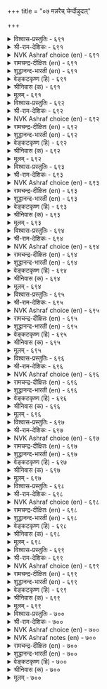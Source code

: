 +++
title = "०७ मन्नरैच् चेर्न्दॊऴुदल्"

+++


<details><summary>विश्वास-प्रस्तुतिः - ६९१</summary>

अगलादु अणुगादु तीक्काय्वार् पोल्ग
इगल्वेन्दर्च् चेर्न्दॊऴुगु वार्। ६९१
</details>

<details><summary>श्री-राम-देशिकः - ६९१</summary>

अधिकारः ७०. राजसेवा  
सचिवो नातिदूरे स्यात् राज्ञो नात्यन्तसन्निधौ ।  
शैत्यबाधानिवृत्त्यर्थं यथाग्निकटं गतः ॥ ६९१॥
</details>

<details><summary>NVK Ashraf choice (en) - ६९१</summary>

०६९१
Courtiers round a king, like men before a fire,
Should be neither too far nor too near.
(P.S. Sundaram)
</details>

<details><summary>रामचन्द्र-दीक्षितः (en) - ६९१</summary>

691\. akalātu, aṇukātu, tīk kāyvār pōlka-  
ikal vēntarc cērntu oḻukuvār.  
691\. Those who personally serve the monarch do not go too near him or too far away from him, like those who warm themselves by the fire side.  
</details>

<details><summary>शुद्धानन्द-भारती (en) - ६९१</summary>

1\. அகலாது அணுகாது தீக்காய்வார் போல்க  
இகல்வேந்தர்ச் சேர்ந்தொழுகு வார்.  
Move with hostile kings as with fire  
Not coming close nor going far.        691  
</details>

<details><summary>वेङ्कटकृष्ण (हि) - ६९१</summary>

691
दूर न पास न रह यथा, तापों उसी प्रकार ।  
भाव-बदलते भूप से, करना है व्यवहार ॥
</details>

<details><summary>श्रीनिवास (क) - ६९१</summary>

691. विचित्रवागि वर्तिसुव राजरन्नु सेरि बाळुव मन्त्रिगळु, (चळियल्लि) बॆङ्कि कायिसुववरन्तॆ, हॆच्चु निकटवागिरदॆयू,
हॆच्चु दूरवागिरदॆयू इरबेकु.

</details>

<details><summary>मूलम् - ६९१</summary>

अगलादु अणुगादु तीक्काय्वार् पोल्ग
इगल्वेन्दर्च् चेर्न्दॊऴुगु वार्। ६९१
</details>

<details><summary>विश्वास-प्रस्तुतिः - ६९२</summary>

मऩ्ऩर् विऴैब विऴैयामै मऩ्ऩराल्
मऩ्ऩिय आक्कन् दरुम्। ६९२
</details>

<details><summary>श्री-राम-देशिकः - ६९२</summary>

राजवाञ्छितवस्तूनि स्वयं लब्धुमानिच्छते ।  
मान्त्रिणे पार्थिवो दद्यादखिलं तेन वाञ्छितम् ॥ ६९२॥
</details>

<details><summary>NVK Ashraf choice (en) - ६९२</summary>

०६९२
The way to gain gifts from a king
Is not to covet what he covets.
(P.S. Sundaram)
</details>

<details><summary>रामचन्द्र-दीक्षितः (en) - ६९२</summary>

692\. maṉṉar viḻaipa viḻaiyāmai, maṉṉarāṉ  
maṉṉiya ākkam tarum.

692\. Not to covet those things which are desired by the monarch produce lasting wealth.  
</details>

<details><summary>शुद्धानन्द-भारती (en) - ६९२</summary>

2\. மன்னர் விழைப விழையாமை மன்னரால்  
மன்னிய ஆக்கம் தரும்.  
Crave not for things which kings desire  
This brings thee their fruitful favour.        692  
</details>

<details><summary>वेङ्कटकृष्ण (हि) - ६९२</summary>

692
राजा को जो प्रिय रहें, उनकी हो नहिं चाह ।  
उससे स्थायी संपदा, दिलायगा नरनाह ॥
</details>

<details><summary>श्रीनिवास (क) - ६९२</summary>

692. अरसरन्नु कूडिबाळुववरु अरसरु बयसिद वस्तुगळन्नु तावु बयसदिद्दल्लि, अरसरिन्दले नॆलॆयाद ऐश्वर्यवन्नु
पडॆदु बाळुत्तारॆ.

</details>

<details><summary>मूलम् - ६९२</summary>

मऩ्ऩर् विऴैब विऴैयामै मऩ्ऩराल्
मऩ्ऩिय आक्कन् दरुम्। ६९२
</details>

<details><summary>विश्वास-प्रस्तुतिः - ६९३</summary>

पोऱ्ऱिऩ् अरियवै पोऱ्ऱल् कडुत्तबिऩ्
तेऱ्ऱुदल् यार्क्कुम् अरिदु। ६९३
</details>

<details><summary>श्री-राम-देशिकः - ६९३</summary>

आत्मरक्षणवाञ्छा चेत् राजाप्रीतिं तु मा भज ।  
अप्रसन्ने महिपाले न शक्यं तस्य सान्त्वनम् ॥ ६९३॥
</details>

<details><summary>NVK Ashraf choice (en) - ६९३</summary>

०६९३
Beware and ward off faults.
Suspicion once aroused is hard to clear. *
(P.S. Sundaram)
</details>

<details><summary>रामचन्द्र-दीक्षितः (en) - ६९३</summary>

693\. pōṟṟiṉ ariyavai pōṟṟal-kaṭuttapiṉ,  
tēṟṟutal yārkkum aritu.

693\. To save himself a minister must avoid gross faults, for it is difficult to please, once being found fault with.  
</details>

<details><summary>शुद्धानन्द-भारती (en) - ६९३</summary>

3\. போற்றின் அரியவை போற்றல் கடுத்தபின்  
தேற்றுதல் யார்க்கும் அரிது.  
Guard thyself from petty excess  
Suspected least, there's no redress.        693  
</details>

<details><summary>वेङ्कटकृष्ण (हि) - ६९३</summary>

693
यदि बचना है तो बचो, दोषों से विकराल ।  
समाधान सभव नहीं, शक करते नरपाल ॥
</details>

<details><summary>श्रीनिवास (क) - ६९३</summary>

693. (अरसनन्नु सेरि बाळुववरु) तम्मन्नु कादुकॊळ्ळबेकादरॆ, तीव्रवाद तप्पुगळु सम्भविसदन्तॆ ऎच्चरिकॆयिन्दिरबेकु.
ऒम्मॆ (अरसन) संशयक्कॆ ईडादरॆ, अदन्नु तिळियागुवन्तॆ बगॆहरिसुवुदु यारिगू साध्य.

</details>

<details><summary>मूलम् - ६९३</summary>

पोऱ्ऱिऩ् अरियवै पोऱ्ऱल् कडुत्तबिऩ्
तेऱ्ऱुदल् यार्क्कुम् अरिदु। ६९३
</details>

<details><summary>विश्वास-प्रस्तुतिः - ६९४</summary>

सॆविच्चॊल्लुम् सेर्न्द नगैयुम् अवित्तॊऴुगल्
आऩ्ऱ पॆरिया रगत्तु। ६९४
</details>

<details><summary>श्री-राम-देशिकः - ६९४</summary>

राज्ञि पश्यति चान्येषां श्रोत्रयोर्गुप्तभाषणम् ।  
सहान्यैर्हास्यवचनं प्रयोक्तव्यं न मन्त्रिणा ॥ ६९४॥
</details>

<details><summary>NVK Ashraf choice (en) - ६९४</summary>

०६९४
Whisper not, nor exchange smiles,
Amidst illustrious august men. *
( Shuddhananda Bharatiar)
</details>

<details><summary>रामचन्द्र-दीक्षितः (en) - ६९४</summary>

694\. cevic collum, cērnta nakaiyum, avittu oḻukal-  
āṉṟa periyār akattu!.

694\. In the presence of the great avoid whispering and smiling.  
</details>

<details><summary>शुद्धानन्द-भारती (en) - ६९४</summary>

4\. செவிச்சொல்லும் சேர்ந்த நகையும் அவித்தொழுகல்  
ஆன்ற பெரியா ரகத்து.  
Whisper not; nor smile exchange  
Amidst august men's assemblage.        694  
</details>

<details><summary>वेङ्कटकृष्ण (हि) - ६९४</summary>

694
कानाफूसी साथ ही, हँसी अन्य के साथ ।  
महाराज के साथ में, छोड़ो इनका साथ ॥
</details>

<details><summary>श्रीनिवास (क) - ६९४</summary>

694. बलशालिगळाद अरसर सम्मुखदल्लि, बेरॊब्बरॊन्दिगॆ किवियल्लि पिसुगुट्टुवुदागली, नगॆयाडुवुदागली
माडदन्तॆ नडॆदुकॊळ्ळबेकु.

</details>

<details><summary>मूलम् - ६९४</summary>

सॆविच्चॊल्लुम् सेर्न्द नगैयुम् अवित्तॊऴुगल्
आऩ्ऱ पॆरिया रगत्तु। ६९४
</details>

<details><summary>विश्वास-प्रस्तुतिः - ६९५</summary>

ऎप्पॊरुळुम् ओरार् तॊडरार्मऱ् ऱप्पॊरुळै
विट्टक्काल् केट्क मऱै। ६९५
</details>

<details><summary>श्री-राम-देशिकः - ६९५</summary>

रहस्यं भाषते राजा यद्यन्येर्नैव तच्छुणु ।  
प्रश्नं न कुर्यात् किं वेति तेनोक्तं चेत् तदा श‍ृणु ॥ ६९५॥
</details>

<details><summary>NVK Ashraf choice (en) - ६९५</summary>

०६९५
Don't eavesdrop or pursue a king's secret.
Rather listen when secrets are revealed. *
(P.S. Sundaram), (Satguru Subramuniyaswami)
</details>

<details><summary>रामचन्द्र-दीक्षितः (en) - ६९५</summary>

695\. ep poruḷum ōrār, toṭarār, maṟṟu ap poruḷai  
viṭṭakkāl kēṭka, maṟai!.

695\. Let not the minister lend ear to the king’s secret or be inquisitive to know it. But let him listen to it when the king reveals it.  
</details>

<details><summary>शुद्धानन्द-भारती (en) - ६९५</summary>

5\. எப்பொருளும் ஓரார் தொடரார்மற் றப்பொருளை  
விட்டக்கால் கேட்க மறை.  
Hear not, ask not the king's secret  
Hear only when he lets it out.        695  
</details>

<details><summary>वेङ्कटकृष्ण (हि) - ६९५</summary>

695
छिपे सुनो मत भेद को, पूछो मत 'क्या बात' ।  
प्रकट करे यदि नृप स्वयं, तो सुन लो वह बात ॥
</details>

<details><summary>श्रीनिवास (क) - ६९५</summary>

695. अरसरु, रहस्यवागि मातनाडुवाग मन्त्रिगळुयाव विषयवन्नागली, कद्दु केळदॆ, प्रश्नॆगळ मळॆसुरिसदॆ, आ
विषयवन्नु अवरे प्रकटवागि हेळुवाग केळि तिळिदुकॊळ्ळुवुदे धर्म.

</details>

<details><summary>मूलम् - ६९५</summary>

ऎप्पॊरुळुम् ओरार् तॊडरार्मऱ् ऱप्पॊरुळै
विट्टक्काल् केट्क मऱै। ६९५
</details>

<details><summary>विश्वास-प्रस्तुतिः - ६९६</summary>

कुऱिप्पऱिन्दु कालङ् गरुदि वॆऱुप्पिल
वेण्डुब वेट्पच् चॊलल्। ६९६
</details>

<details><summary>श्री-राम-देशिकः - ६९६</summary>

ज्ञात्वेङ्गितं च कालं च भूपतेर्यत्तु वाञ्छितम् ।  
अनिराकरणीयं तत् मन्त्री बूयान्मनोहरम् ॥ ६९६॥
</details>

<details><summary>NVK Ashraf choice (en) - ६९६</summary>

०६९६
Know his mood, consider the moment,
Avoid the unpleasant and speak the needful.
(N.V.K. Ashraf)
</details>

<details><summary>रामचन्द्र-दीक्षितः (en) - ६९६</summary>

696\. kuṟippu aṟintu, kālam karuti, veṟuppu ila  
vēṇṭupa, vēṭpac colal!.

696\. Watch the mood of the monarch. Talk to him pleasantly and inoffensively.  
</details>

<details><summary>शुद्धानन्द-भारती (en) - ६९६</summary>

6\. குறிப்பறிந்து காலம் கருதி வெறுப்பில்  
வேண்டுப வேட்பச் சொலல்.  
Discern his mood and time and tell  
No dislikes but what king likes well.        696  
</details>

<details><summary>वेङ्कटकृष्ण (हि) - ६९६</summary>

696
भाव समझ समयज्ञ हो, छोड़ घृणित सब बात ।  
नृप-मनचाहा ढंग से, कह आवश्यक बात ॥
</details>

<details><summary>श्रीनिवास (क) - ६९६</summary>

696. अरसर सञ्ज्ञॆयन्नु अरितु, तक्क कालवन्नु ऎदुरुनोडि, अहितवागदन्तॆ, अपेक्षॆपडुव सङ्गतिगळन्नु (अवरिगॆ)
इष्टवागुवन्तॆ हेळबेकु.

</details>

<details><summary>मूलम् - ६९६</summary>

कुऱिप्पऱिन्दु कालङ् गरुदि वॆऱुप्पिल
वेण्डुब वेट्पच् चॊलल्। ६९६
</details>

<details><summary>विश्वास-प्रस्तुतिः - ६९७</summary>

वेट्पऩ सॊल्लि विऩैयिल ऎञ्ञाऩ्ऱुम्
केट्पिऩुम् सॊल्ला विडल्। ६९७
</details>

<details><summary>श्री-राम-देशिकः - ६९७</summary>

पृष्टोऽप्यर्थसम्युक्तं वाक्यं बूयान्महीपतौ ।  
पृष्टोऽपि व्यर्थवचनं न वदेत् सचिव ः स्वयम् ॥ ६९७॥
</details>

<details><summary>NVK Ashraf choice (en) - ६९७</summary>

०६९७
Tell the useful and even when asked
Avoid always the useless.
(P.S. Sundaram)
</details>

<details><summary>रामचन्द्र-दीक्षितः (en) - ६९७</summary>

697\. vēṭpaṉa colli, viṉai ila eññāṉṟum  
kēṭpiṉum, collā viṭal!.

697\. Speak desirable things though unasked, but abstain from profitless talk although solicited by him.  
</details>

<details><summary>शुद्धानन्द-भारती (en) - ६९७</summary>

7\. வேட்பன சொல்லி வினையில எஞ்ஞான்றும்  
கேட்பினும் சொல்லா விடல்.  
Tell pleasing things; and never tell  
Even if pressed what is futile.        697  
</details>

<details><summary>वेङ्कटकृष्ण (हि) - ६९७</summary>

697
नृप से वांछित बात कह, मगर निरर्थक बात ।  
पूछें तो भी बिन कहे, सदा त्याग वह बात ॥
</details>

<details><summary>श्रीनिवास (क) - ६९७</summary>

697. अरसरु इष्टपदुवन्थ सङ्गतिगळन्नु (मात्र) हेळि, अनुपयुक्त विषयगळन्नु अवरे केळिदरू यावागले आगलि,
हेळदिरबेकु.

</details>

<details><summary>मूलम् - ६९७</summary>

वेट्पऩ सॊल्लि विऩैयिल ऎञ्ञाऩ्ऱुम्
केट्पिऩुम् सॊल्ला विडल्। ६९७
</details>

<details><summary>विश्वास-प्रस्तुतिः - ६९८</summary>

इळैयर् इऩमुऱैयर् ऎऩ्ऱिगऴार् निऩ्ऱ
ऒळियोडु ऒऴुगप् पडुम्। ६९८
</details>

<details><summary>श्री-राम-देशिकः - ६९८</summary>

''कनिष्ठो वयसा बन्धुभूतोऽय'' मिति भूपतौ ।  
निर्लक्ष्यभावमुत्सृज्य दीयतां स्थानगौरवम् ॥ ६९८॥
</details>

<details><summary>NVK Ashraf choice (en) - ६९८</summary>

०६९८
Don't treat him lightly as young or kin
But act as befits his splendour.
(P.S. Sundaram)
</details>

<details><summary>रामचन्द्र-दीक्षितः (en) - ६९८</summary>

698\. 'iḷaiyar, iṉa muṟaiyar' eṉṟu ikaḻār, niṉṟa  
oḷiyoṭu oḻukappaṭum.

698\. Do not disrespect a king on the ground of age or kinship, but behave as befits his royalty.  
</details>

<details><summary>शुद्धानन्द-भारती (en) - ६९८</summary>

8\. இளையர் இனமுறையர் என்றிகழார் நின்ற  
ஒளியோடு ஒழுகப் படும்.  
As young and kinsman do not slight;  
Look with awe king's light and might.        698  
</details>

<details><summary>वेङ्कटकृष्ण (हि) - ६९८</summary>

698
‘छोटे हैं, ये बन्धु हैं’, यों नहिं कर अपमान ।  
किया जाय नरपाल का, देव तुल्य सम्मान ॥
</details>

<details><summary>श्रीनिवास (क) - ६९८</summary>

698. अरसनु "ननगिन्त किरियनु, हत्तिरद सम्बन्धि" ऎन्दु अवनन्नु कीळु माडदॆ, अरसन स्थानक्कॆ मन्नणॆयित्तु नॆलॆयाद
विवेचनॆयिन्द नडॆदुकॊळ्ळबेकु.

</details>

<details><summary>मूलम् - ६९८</summary>

इळैयर् इऩमुऱैयर् ऎऩ्ऱिगऴार् निऩ्ऱ
ऒळियोडु ऒऴुगप् पडुम्। ६९८
</details>

<details><summary>विश्वास-प्रस्तुतिः - ६९९</summary>

कॊळप्पट्टेम् ऎऩ्ऱॆण्णिक् कॊळ्ळाद सॆय्यार्
तुळक्कऱ्ऱ काट्चि यवर्। ६९९
</details>

<details><summary>श्री-राम-देशिकः - ६९९</summary>

राजविश्वासपात्रोऽहमित्यनेनैव हेतुना ।  
अनिष्टं भूपतेर्नैव कुर्यान्मन्त्री विशुद्धधीः ॥ ६९९॥
</details>

<details><summary>NVK Ashraf choice (en) - ६९९</summary>

०६९९
Those with unwavering vision
Do not misuse their privileges and do wrong.
(N.V.K. Ashraf), (J. Narayanaswamy)
</details>

<details><summary>रामचन्द्र-दीक्षितः (en) - ६९९</summary>

699\. 'koḷappaṭṭēm' eṉṟu eṇṇi, koḷḷāta ceyyār-  
tuḷakku aṟṟa kāṭciyavar.

699\. Men of high intelligence, respected by a king will not indulge in things revolting to him.  
</details>

<details><summary>शुद्धानन्द-भारती (en) - ६९९</summary>

9\. கொளப்பட்டேம் என்றெண்ணிக் கொள்ளாத செய்யார்  
துளக்கற்ற காட்சி யவர்.  
The clear-visioned do nothing base  
Deeming they have the monarch's grace.        699  
</details>

<details><summary>वेङ्कटकृष्ण (हि) - ६९९</summary>

699
‘नृप के प्रिय हम बन गये’, ऐसा कर सुविचार ।  
जो हैं निश्चल बुद्धि के, करें न अप्रिय कार ॥
</details>

<details><summary>श्रीनिवास (क) - ६९९</summary>

699. दृढवाद मनस्सुळ्ळवरु, तावु अरसरिगॆ बेकादवरॆन्दु नॆनॆदु अवरिगॆ इष्टवागदन्थ कॆलसगळन्नु माडुवुदिल्ल.

</details>

<details><summary>मूलम् - ६९९</summary>

कॊळप्पट्टेम् ऎऩ्ऱॆण्णिक् कॊळ्ळाद सॆय्यार्
तुळक्कऱ्ऱ काट्चि यवर्। ६९९
</details>

<details><summary>विश्वास-प्रस्तुतिः - ७००</summary>

पऴैयम् ऎऩक्करुदिप् पण्बल्ल सॆय्युम्
कॆऴुदगैमै केडु तरुम्। ७००
</details>

<details><summary>श्री-राम-देशिकः - ७००</summary>

''चिरात् परिचितो राजा ममे''ति ममतापरः ।  
मन्त्री स्वातन्त्र्यमालम्ब्य नानिष्टं कार्यमाचरेत् ॥ ७००॥
</details>

<details><summary>NVK Ashraf choice (en) - ७००</summary>

०७००
Unworthy acts under the trust of old friendship
Lead to ruinous woes.
(J. Narayanaswamy)
</details>

<details><summary>NVK Ashraf notes (en) - ७००</summary>

७००. In couplet ८०५ Valluvar says "When friends hurt, attribute it to either ignorance or privileges of friendship" * - (Satguru Subramuniyaswami)
</details>

<details><summary>रामचन्द्र-दीक्षितः (en) - ७००</summary>

700\. paḻaiyam eṉak karuti, paṇpu alla ceyyum  
keḻutakaimai kēṭu tarum.

700\. To take liberty under the cover of old acquaintance and do unwanted things is to court ill.  
</details>

<details><summary>शुद्धानन्द-भारती (en) - ७००</summary>

10\. பழையம் எனக்கருதிப் பண்பல்ல செய்யும்  
கெழுதகைமை கேடு தரும்.  
Worthless acts based on friendship old  
Shall spell ruin and woe untold.        700  
</details>

<details><summary>वेङ्कटकृष्ण (हि) - ७००</summary>

700
‘चिरपरिचित हैं’, यों समझ, नृप से दुर्व्यवहार ।  
करने का अधिकार तो, करता हानि अपार ॥
</details>

<details><summary>श्रीनिवास (क) - ७००</summary>

700. नावु अरसरिगॆ तुम्ब सलिगॆयुळ्ळवरॆन्दु भाविसि, प्रयोजनविल्लद कॆलसगळन्नु माडिदरॆ, अन्थ सलिगॆ केडन्नु
तरुत्तदॆ.
</details>

<details><summary>मूलम् - ७००</summary>

पऴैयम् ऎऩक्करुदिप् पण्बल्ल सॆय्युम्
कॆऴुदगैमै केडु तरुम्। ७००
</details>

